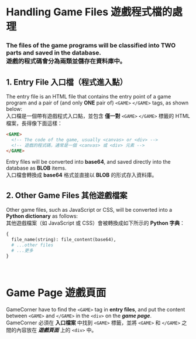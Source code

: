 # Handling Game Files 遊戲程式檔的處理
### The files of the game programs will be classified into TWO parts and saved in the database.<br/>遊戲的程式碼會分為兩類並儲存在資料庫中。

## 1. Entry File 入口檔（程式進入點）
The entry file is an HTML file that contains the entry point of a game program and a pair of (and only **ONE** pair of) `<GAME>` `</GAME>` tags, as shown below:<br/>
入口檔是一個帶有遊戲程式入口點，並包含 **僅一對** `<GAME>` `</GAME>` 標籤的 HTML 檔案，長得像下面這樣：
```html
<GAME>
  <!-- The code of the game, usually <canvas> or <div> -->
  <!-- 遊戲的程式碼，通常是一個 <canvas> 或 <div> 元素 -->
</GAME>
```
Entry files will be converted into **base64**, and saved directly into the database as **BLOB** items.<br/>
入口檔會轉換成 **base64** 格式並直接以 **BLOB** 的形式存入資料庫。

## 2. Other Game Files 其他遊戲檔案
Other game files, such as JavaScript or CSS, will be converted into a **Python dictionary** as follows:<br/>
其他遊戲檔案（如 JavaScript 或 CSS）會被轉換成如下所示的 **Python 字典**：
```py
{
  file_name(string): file_content(base64),
  # ...other files
  # ...更多
}
```
<br/>

# Game Page 遊戲頁面
GameCorner have to find the `<GAME>` tag in **entry files**, and put the content between `<GAME>` and `</GAME>` in the `<div>` on the ***game page***.<br/>
GameCorner 必須在 **入口檔案** 中找到 `<GAME>` 標籤，並將 `<GAME>` 和 `</GAME>` 之間的內容放在 ***遊戲頁面*** 上的 `<div>` 中。
